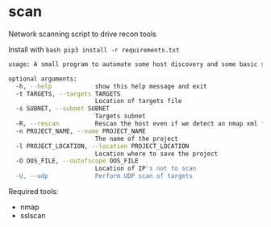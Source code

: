 # scan
Network scanning script to drive recon tools

Install with ```bash pip3 install -r requirements.txt```

```bash
usage: A small program to automate some host discovery and some basic scanning [-h] [-t TARGETS] [-s SUBNET] [-R] [-n PROJECT_NAME] [-l PROJECT_LOCATION] [-O OOS_FILE] [-U]

optional arguments:
  -h, --help            show this help message and exit
  -t TARGETS, --targets TARGETS
                        Location of targets file
  -s SUBNET, --subnet SUBNET
                        Targets subnet
  -R, --rescan          Rescan the host even if we detect an nmap xml file
  -n PROJECT_NAME, --name PROJECT_NAME
                        The name of the project
  -l PROJECT_LOCATION, --location PROJECT_LOCATION
                        Location where to save the project
  -O OOS_FILE, --outofscope OOS_FILE
                        Location of IP's not to scan
  -U, --udp             Perform UDP scan of targets

```

Required tools:

 - nmap
 - sslscan

